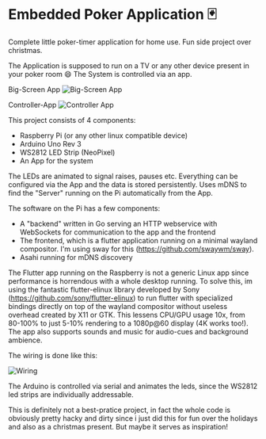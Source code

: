 # Embedded Poker Application 🃏

Complete little poker-timer application for home use.
Fun side project over christmas.

The Application is supposed to run on a TV or any other device present in your poker room 😄
The System is controlled via an app.

Big-Screen App
![Big-Screen App](https://github.com/nurjeff/poker_embedded/blob/main/tvapp.gif?raw=true)

Controller-App
![Controller App](https://github.com/nurjeff/poker_embedded/blob/main/app.gif?raw=true)

This project consists of 4 components:
- Raspberry Pi (or any other linux compatible device)
- Arduino Uno Rev 3
- WS2812 LED Strip (NeoPixel)
- An App for the system

The LEDs are animated to signal raises, pauses etc.
Everything can be configured via the App and the data is stored persistently.
Uses mDNS to find the "Server" running on the Pi automatically from the App.

The software on the Pi has a few components:
- A "backend" written in Go serving an HTTP webservice with WebSockets for communication to the app and the frontend
- The frontend, which is a flutter application running on a minimal wayland compositor. I'm using sway for this (https://github.com/swaywm/sway).
- Asahi running for mDNS discovery

The Flutter app running on the Raspberry is not a generic Linux app since performance is horrendous with a whole desktop running. To solve this, im using the fantastic flutter-elinux library developed by Sony (https://github.com/sony/flutter-elinux) to run flutter with specialized bindings directly on top of the wayland compositor without useless overhead created by X11 or GTK. This lessens CPU/GPU usage 10x, from 80-100% to just 5-10% rendering to a 1080p@60 display (4K works too!).
The app also supports sounds and music for audio-cues and background ambience.

The wiring is done like this:

![Wiring](https://github.com/nurjeff/poker_embedded/blob/main/circuit.png?raw=true)

The Arduino is controlled via serial and animates the leds, since the WS2812 led strips are individually addressable.

This is definitely not a best-pratice project, in fact the whole code is obviously pretty hacky and dirty since i just did this for fun over the holidays and also as a christmas present. But maybe it serves as inspiration!